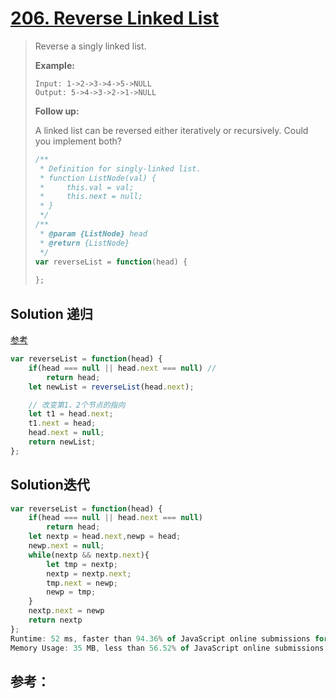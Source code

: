 # [206. Reverse Linked List](https://leetcode.com/problems/reverse-linked-list/)

> Reverse a singly linked list.
>
> **Example:**
>
> ```
> Input: 1->2->3->4->5->NULL
> Output: 5->4->3->2->1->NULL
> ```
>
> **Follow up:**
>
> A linked list can be reversed either iteratively or recursively. Could you implement both?
>
> ```javascript
> /**
>  * Definition for singly-linked list.
>  * function ListNode(val) {
>  *     this.val = val;
>  *     this.next = null;
>  * }
>  */
> /**
>  * @param {ListNode} head
>  * @return {ListNode}
>  */
> var reverseList = function(head) {
>     
> };
> ```



## Solution 递归

[参考](https://www.zhihu.com/question/31412436/answer/683820765)

```javascript
var reverseList = function(head) {
    if(head === null || head.next === null) //
        return head;
    let newList = reverseList(head.next);

    // 改变第1、2个节点的指向
    let t1 = head.next;
    t1.next = head;
    head.next = null;
    return newList;
};
```





## Solution迭代

```javascript
var reverseList = function(head) {
    if(head === null || head.next === null)
        return head;
    let nextp = head.next,newp = head;
    newp.next = null;
    while(nextp && nextp.next){
        let tmp = nextp;
        nextp = nextp.next;
        tmp.next = newp;
        newp = tmp;
    }
    nextp.next = newp
    return nextp
};
Runtime: 52 ms, faster than 94.36% of JavaScript online submissions for Reverse Linked List.
Memory Usage: 35 MB, less than 56.52% of JavaScript online submissions for Reverse Linked List.
```





## 参考：


